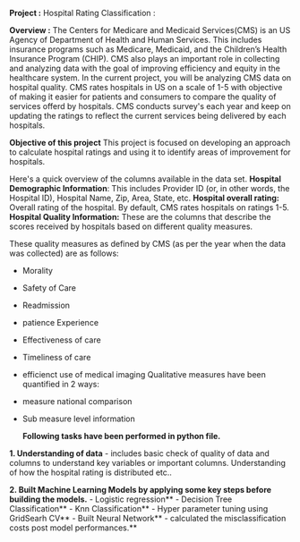 **Project :** Hospital Rating Classification :

**Overview :** The Centers for Medicare and Medicaid Services(CMS) is an US Agency of Department of Health and Human Services.
This includes insurance programs such as Medicare, Medicaid, and the Children’s Health Insurance Program (CHIP). 
CMS also plays an important role in collecting and analyzing data with the goal of improving efficiency and equity
in the healthcare system. In the current project, you will be analyzing CMS data on hospital quality. 
CMS rates hospitals in US on a scale of 1-5 with objective of making it easier for patients and consumers to compare the quality of services offerd by hospitals.
CMS conducts survey's each year and keep on updating the ratings to reflect the current services being delivered by each hospitals.

**Objective of this project**
This project is focused on developing an approach to calculate hospital ratings and using it to identify areas of improvement for hospitals.

Here's a quick overview of the columns available in the data set.
**Hospital Demographic Information**: This includes Provider ID (or, in other words, the Hospital ID), Hospital Name, Zip, Area, State, etc.
**Hospital overall rating:** Overall rating of the hospital. By default, CMS rates hospitals on ratings 1-5.
**Hospital Quality Information:** These are the columns that describe the scores received by hospitals based on different quality measures. 

These quality measures as defined by CMS (as per the year when the data was collected) are as follows:
   - Morality
   - Safety of Care
   - Readmission
   - patience Experience
   - Effectiveness of care
   - Timeliness of care
   - efficienct use of medical imaging
Qualitative measures have been quantified in 2 ways:
   - measure national comparison
   - Sub measure level information

     **Following tasks have been performed in python file.**

**1. Understanding of data** - includes basic check of quality of data and columns to understand key variables or important columns.
 Understanding of how the hospital rating is distributed etc..

**2. Built Machine Learning Models by applying some key steps before building the models.** 
       - Logistic regression**
       - Decision Tree Classification**
       - Knn Classification**
       - Hyper parameter tuning using GridSearh CV**
       - Built Neural Network**
       - calculated the misclassification costs post model performances.**
     
   

